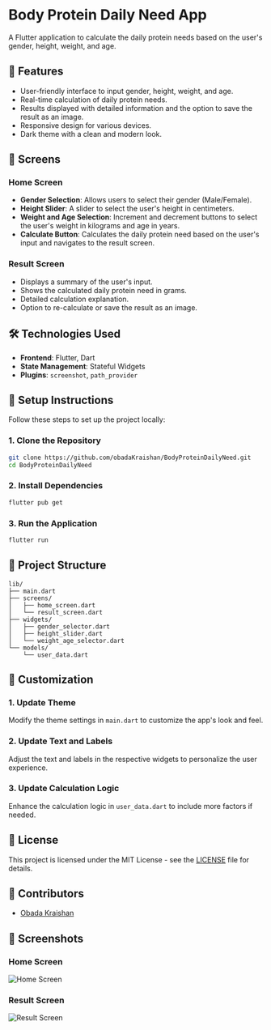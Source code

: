 
# Body Protein Daily Need App

A Flutter application to calculate the daily protein needs based on the user's gender, height, weight, and age.

## 🌟 Features
- User-friendly interface to input gender, height, weight, and age.
- Real-time calculation of daily protein needs.
- Results displayed with detailed information and the option to save the result as an image.
- Responsive design for various devices.
- Dark theme with a clean and modern look.

## 📱 Screens
### Home Screen
- **Gender Selection**: Allows users to select their gender (Male/Female).
- **Height Slider**: A slider to select the user's height in centimeters.
- **Weight and Age Selection**: Increment and decrement buttons to select the user's weight in kilograms and age in years.
- **Calculate Button**: Calculates the daily protein need based on the user's input and navigates to the result screen.

### Result Screen
- Displays a summary of the user's input.
- Shows the calculated daily protein need in grams.
- Detailed calculation explanation.
- Option to re-calculate or save the result as an image.

## 🛠️ Technologies Used
- **Frontend**: Flutter, Dart
- **State Management**: Stateful Widgets
- **Plugins**: `screenshot`, `path_provider`

## 📝 Setup Instructions
Follow these steps to set up the project locally:

### 1. Clone the Repository
```bash
git clone https://github.com/obadaKraishan/BodyProteinDailyNeed.git
cd BodyProteinDailyNeed
```

### 2. Install Dependencies
```bash
flutter pub get
```

### 3. Run the Application
```bash
flutter run
```

## 📄 Project Structure
```plaintext
lib/
├── main.dart
├── screens/
│   ├── home_screen.dart
│   └── result_screen.dart
├── widgets/
│   ├── gender_selector.dart
│   ├── height_slider.dart
│   └── weight_age_selector.dart
└── models/
    └── user_data.dart
```

## 🎨 Customization
### 1. Update Theme
Modify the theme settings in `main.dart` to customize the app's look and feel.

### 2. Update Text and Labels
Adjust the text and labels in the respective widgets to personalize the user experience.

### 3. Update Calculation Logic
Enhance the calculation logic in `user_data.dart` to include more factors if needed.

## 📄 License
This project is licensed under the MIT License - see the [LICENSE](LICENSE) file for details.

## 👥 Contributors
- [Obada Kraishan](https://github.com/obadaKraishan)

## 📸 Screenshots
### Home Screen
![Home Screen](screenshots/home_screen.png)

### Result Screen
![Result Screen](screenshots/result_screen.png)
